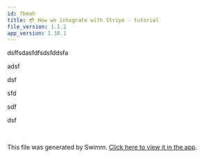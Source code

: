 ```yaml
---
id: fbmah
title: 💳 How we integrate with Stripe - tutorial
file_version: 1.1.2
app_version: 1.10.1
---
```


dsffsdasfdfsdsfddsfa

adsf

dsf

sfd

sdf

dsf

<br/>

This file was generated by Swimm. [Click here to view it in the app](https://swimm-web-app.web.app/repos/Z2l0aHViJTNBJTNBZGVtbyUzQSUzQXN3aW1tdXNlcnRlc3RpbmcxMQ==/docs/fbmah).
